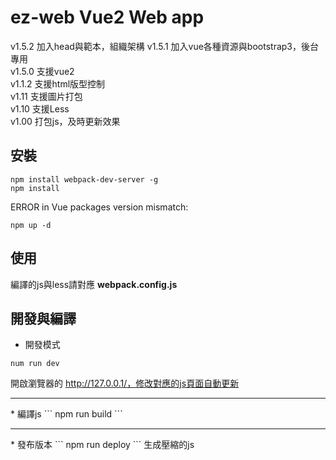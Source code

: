 # ez-web Vue2 Web app 

v1.5.2 加入head與範本，組織架構
v1.5.1 加入vue各種資源與bootstrap3，後台專用<br>
v1.5.0 支援vue2<br>
v1.1.2 支援html版型控制<br>
v1.11 支援圖片打包<br>
v1.10 支援Less<br>
v1.00 打包js，及時更新效果<br>

## 安裝

```
npm install webpack-dev-server -g
npm install
```

ERROR in Vue packages version mismatch:
```
npm up -d
```

## 使用

編譯的js與less請對應 **webpack.config.js**

## 開發與編譯

* 開發模式
```
num run dev 
```
開啟瀏覽器的 http://127.0.0.1/，修改對應的js頁面自動更新
<hr>
* 編譯js
```
npm run build
```
<hr>
* 發布版本
```
npm run deploy
```
生成壓縮的js

